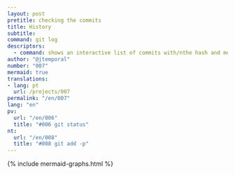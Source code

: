 ```yaml
---
layout: post
pretitle: checking the commits
title: History
subtitle: 
command: git log
descriptors:
  - command: shows an interactive list of commits with/nthe hash and message of each commit
author: "@jtemporal"
number: "007"
mermaid: true
translations:
- lang: pt
  url: /projects/007
permalink: "/en/007"
lang: "en"
pv:
  url: "/en/006"
  title: "#006 git status"
nt:
  url: "/en/008"
  title: "#008 git add -p"
---
```


{% include mermaid-graphs.html %}